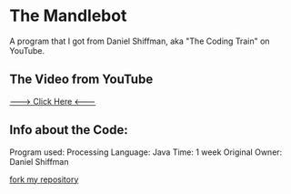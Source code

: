 # The Mandlebot
A program that I got from Daniel Shiffman, aka "The Coding Train" on YouTube.


## The Video from YouTube
<a href="https://www.youtube.com/watch?v=6z7GQewK-Ks" target="_blank">---> Click Here <---</a>
  
## Info about the Code:
Program used: Processing
Language: Java
Time: 1 week
Original Owner: Daniel Shiffman
  
[fork my repository](https://github.com/umairshaheen78/mandlebot/fork)
